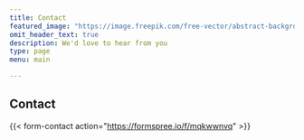 ```yaml
---
title: Contact
featured_image: "https://image.freepik.com/free-vector/abstract-background-with-dots-blurry-shapes_23-2148705493.jpg"
omit_header_text: true
description: We'd love to hear from you
type: page
menu: main

---
```



## Contact

{{< form-contact action="https://formspree.io/f/mqkwwnvq"  >}}
